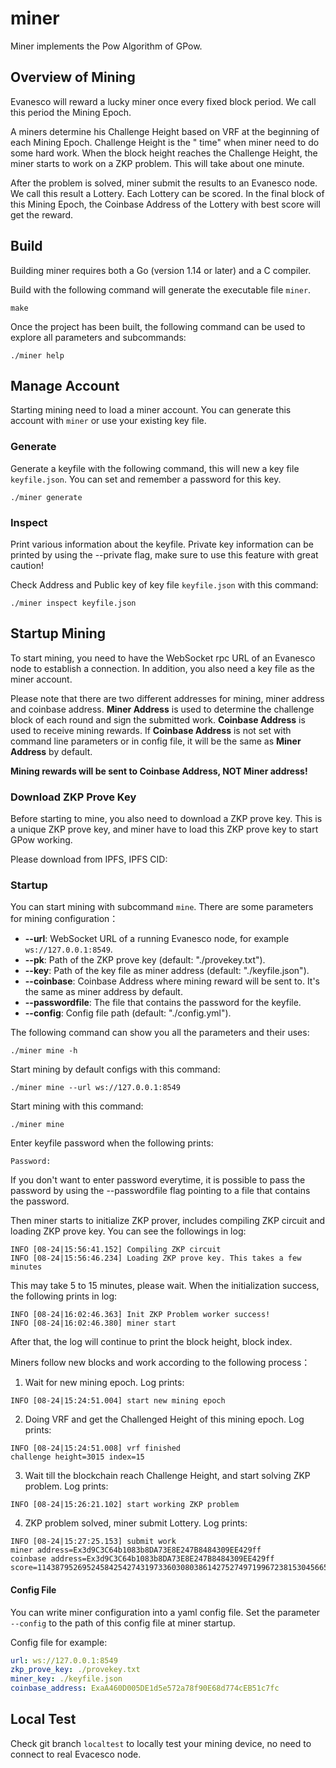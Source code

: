 # miner

Miner implements the Pow Algorithm of GPow.

## Overview of Mining

Evanesco will reward a lucky miner once every fixed block period. We call this period the Mining Epoch.

A miners determine his Challenge Height based on VRF at the beginning of each Mining Epoch. Challenge Height is the "
time" when miner need to do some hard work. When the block height reaches the Challenge Height, the miner starts to work
on a ZKP problem. This will take about one minute.

After the problem is solved, miner submit the results to an Evanesco node. We call this result a Lottery. Each Lottery
can be scored. In the final block of this Mining Epoch, the Coinbase Address of the Lottery with best score will get the
reward.

## Build

Building miner requires both a Go (version 1.14 or later) and a C compiler.

Build with the following command will generate the executable file `miner`.

```shell
make
```

Once the project has been built, the following command can be used to explore all parameters and subcommands:

```shell
./miner help
```

## Manage Account

Starting mining need to load a miner account. You can generate this account with `miner` or use your existing key file.

### Generate

Generate a keyfile with the following command, this will new a key file `keyfile.json`. You can set and remember a
password for this key.

```shell
./miner generate
```

### Inspect

Print various information about the keyfile. Private key information can be printed by using the --private flag, make
sure to use this feature with great caution!

Check Address and Public key of key file `keyfile.json` with this command:

```shell
./miner inspect keyfile.json
```

## Startup Mining

To start mining, you need to have the WebSocket rpc URL of an Evanesco node to establish a connection. In addition, you
also need a key file as the miner account.

Please note that there are two different addresses for mining, miner address and coinbase address.
**Miner Address** is used to determine the challenge block of each round and sign the submitted work.
**Coinbase Address** is used to receive mining rewards. If **Coinbase Address** is not set with command line parameters
or in config file, it will be the same as **Miner Address** by default.

**Mining rewards will be sent to Coinbase Address, NOT Miner address!**

### Download ZKP Prove Key

Before starting to mine, you also need to download a ZKP prove key. This is a unique ZKP prove key, and miner have to
load this ZKP prove key to start GPow working.

Please download from IPFS, IPFS CID: 

### Startup

You can start mining with subcommand `mine`. There are some parameters for mining configuration：

- **--url**:
  WebSocket URL of a running Evanesco node, for example `ws://127.0.0.1:8549`.
- **--pk**: Path of the ZKP prove key (default: "./provekey.txt").
- **--key**: Path of the key file as miner address (default: "./keyfile.json").
- **--coinbase**: Coinbase Address where mining reward will be sent to. It's the same as miner address by default.
- **--passwordfile**: The file that contains the password for the keyfile.  
- **--config**: Config file path (default: "./config.yml").

The following command can show you all the parameters and their uses:

```shell
./miner mine -h
```

Start mining by default configs with this command:

```shell
./miner mine --url ws://127.0.0.1:8549
```

Start mining with this command:

```shell
./miner mine
```

Enter keyfile password when the following prints:

```shell
Password: 
```

If you don't want to enter password everytime, it is possible
to pass the password by using the --passwordfile flag pointing to a file that
contains the password. 

Then miner starts to initialize ZKP prover, includes compiling ZKP circuit and loading ZKP prove key. You can see the
followings in log:

```shell
INFO [08-24|15:56:41.152] Compiling ZKP circuit 
INFO [08-24|15:56:46.234] Loading ZKP prove key. This takes a few minutes
```

This may take 5 to 15 minutes, please wait. When the initialization success, the following prints in log:

```shell
INFO [08-24|16:02:46.363] Init ZKP Problem worker success! 
INFO [08-24|16:02:46.380] miner start
```

After that, the log will continue to print the block height, block index.

Miners follow new blocks and work according to the following process：

1. Wait for new mining epoch. Log prints:

```shell
INFO [08-24|15:24:51.004] start new mining epoch
```

2. Doing VRF and get the Challenged Height of this mining epoch. Log prints:

```shell
INFO [08-24|15:24:51.008] vrf finished                             challenge height=3015 index=15
```

3. Wait till the blockchain reach Challenge Height, and start solving ZKP problem. Log prints:

```shell
INFO [08-24|15:26:21.102] start working ZKP problem
```

4. ZKP problem solved, miner submit Lottery. Log prints:

```shell
INFO [08-24|15:27:25.153] submit work                              
miner address=Ex3d9C3C64b1083b8DA73E8E247B8484309EE429ff 
coinbase address=Ex3d9C3C64b1083b8DA73E8E247B8484309EE429ff 
score=114387952695245842542743197336030803861427527497199672381530456658266076847982
```


#### Config File

You can write miner configuration into a yaml config file. Set the parameter `--config` to the path of this config file
at miner startup.

Config file for example:

```yaml
url: ws://127.0.0.1:8549
zkp_prove_key: ./provekey.txt
miner_key: ./keyfile.json
coinbase_address: ExaA460D005DE1d5e572a78f90E68d774cEB51c7fc
```

## Local Test

Check git branch `localtest` to locally test your mining device, no need to connect to real Evacesco node.
